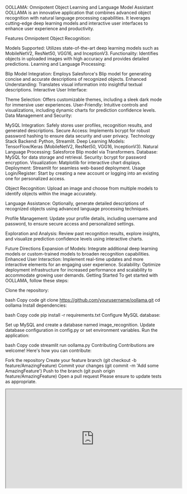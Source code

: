 OOLLAMA: Omnipotent Object Learning and Language Model Assistant
OOLLAMA is an innovative application that combines advanced object recognition with natural language processing capabilities. It leverages cutting-edge deep learning models and interactive user interfaces to enhance user experience and productivity.

Features
Omnipotent Object Recognition:

Models Supported: Utilizes state-of-the-art deep learning models such as MobileNetV2, ResNet50, VGG16, and InceptionV3.
Functionality: Identifies objects in uploaded images with high accuracy and provides detailed predictions.
Learning and Language Processing:

Blip Model Integration: Employs Salesforce's Blip model for generating concise and accurate descriptions of recognized objects.
Enhanced Understanding: Translates visual information into insightful textual descriptions.
Interactive User Interface:

Theme Selection: Offers customizable themes, including a sleek dark mode for immersive user experiences.
User-Friendly: Intuitive controls and visualizations, including dynamic charts for prediction confidence levels.
Data Management and Security:

MySQL Integration: Safely stores user profiles, recognition results, and generated descriptions.
Secure Access: Implements bcrypt for robust password hashing to ensure data security and user privacy.
Technology Stack
Backend: Python, Streamlit.
Deep Learning Models: TensorFlow/Keras (MobileNetV2, ResNet50, VGG16, InceptionV3).
Natural Language Processing: Salesforce Blip model via Transformers.
Database: MySQL for data storage and retrieval.
Security: bcrypt for password encryption.
Visualization: Matplotlib for interactive chart displays.
Deployment: Streamlit for seamless web-based deployment.
Usage
Login/Register: Start by creating a new account or logging into an existing one for personalized access.

Object Recognition: Upload an image and choose from multiple models to identify objects within the image accurately.

Language Assistance: Optionally, generate detailed descriptions of recognized objects using advanced language processing techniques.

Profile Management: Update your profile details, including username and password, to ensure secure access and personalized settings.

Exploration and Analysis: Review past recognition results, explore insights, and visualize prediction confidence levels using interactive charts.

Future Directions
Expansion of Models: Integrate additional deep learning models or custom-trained models to broaden recognition capabilities.
Enhanced User Interaction: Implement real-time updates and more interactive elements for an engaging user experience.
Scalability: Optimize deployment infrastructure for increased performance and scalability to accommodate growing user demands.
Getting Started
To get started with OOLLAMA, follow these steps:

Clone the repository:

bash
Copy code
git clone https://github.com/yourusername/oollama.git
cd oollama
Install dependencies:

bash
Copy code
pip install -r requirements.txt
Configure MySQL database:

Set up MySQL and create a database named image_recognition.
Update database configuration in config.py or set environment variables.
Run the application:

bash
Copy code
streamlit run oollama.py
Contributing
Contributions are welcome! Here's how you can contribute:

Fork the repository
Create your feature branch (git checkout -b feature/AmazingFeature)
Commit your changes (git commit -m 'Add some AmazingFeature')
Push to the branch (git push origin feature/AmazingFeature)
Open a pull request
Please ensure to update tests as appropriate.
<iframe width="560" height="315" src="https://raw.githubusercontent.com/Hecker7727/oollama/main/test.mkv")


License
This project is licensed under the MIT License - see the LICENSE file for details.

